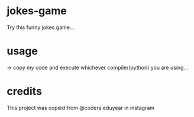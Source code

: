 # jokes-game
Try this funny jokes game...

# usage
-> copy my code and execute whichever compiler(python) you are using...

# credits 
This project was copied from @coders.eduyear in instagram
